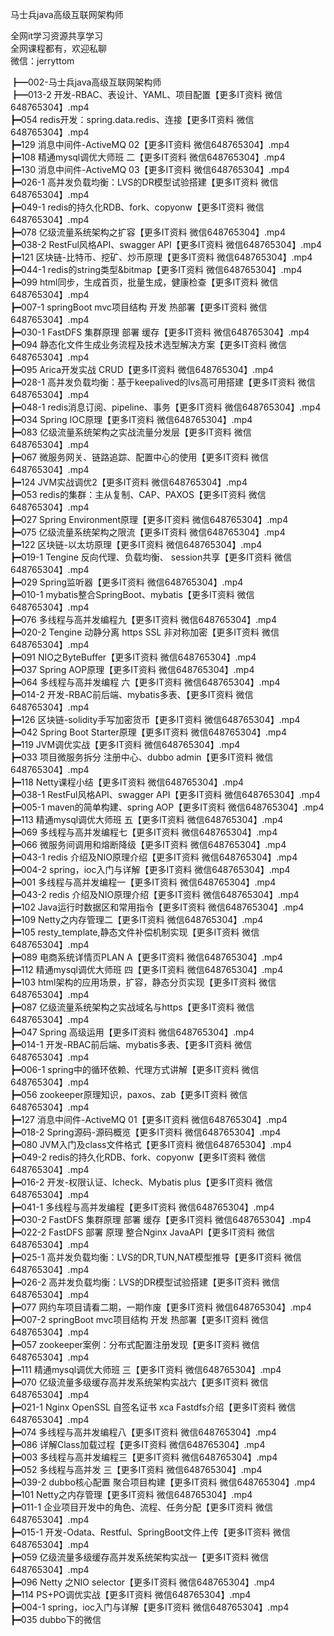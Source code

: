 马士兵java高级互联网架构师

全网it学习资源共享学习<br>全网课程都有，欢迎私聊<br>微信：jerryttom<br>

┣━002-马士兵java高级互联网架构师<br> ┣━013-2 开发-RBAC、表设计、YAML、项目配置【更多IT资料 微信648765304】.mp4<br> ┣━054 redis开发：spring.data.redis、连接【更多IT资料 微信648765304】.mp4<br> ┣━129 消息中间件-ActiveMQ 02【更多IT资料 微信648765304】.mp4<br> ┣━108 精通mysql调优大师班 二【更多IT资料 微信648765304】.mp4<br> ┣━130 消息中间件-ActiveMQ 03【更多IT资料 微信648765304】.mp4<br> ┣━026-1 高并发负载均衡：LVS的DR模型试验搭建【更多IT资料 微信648765304】.mp4<br> ┣━049-1 redis的持久化RDB、fork、copyonw【更多IT资料 微信648765304】.mp4<br> ┣━078 亿级流量系统架构之扩容【更多IT资料 微信648765304】.mp4<br> ┣━038-2 RestFul风格API、swagger API【更多IT资料 微信648765304】.mp4<br> ┣━121 区块链-比特币、挖矿、炒币原理【更多IT资料 微信648765304】.mp4<br> ┣━044-1 redis的string类型&amp;bitmap【更多IT资料 微信648765304】.mp4<br> ┣━099 html同步，生成首页，批量生成，健康检查【更多IT资料 微信648765304】.mp4<br> ┣━007-1 springBoot mvc项目结构 开发 热部署【更多IT资料 微信648765304】.mp4<br> ┣━030-1 FastDFS 集群原理 部署 缓存【更多IT资料 微信648765304】.mp4<br> ┣━094 静态化文件生成业务流程及技术选型解决方案【更多IT资料 微信648765304】.mp4<br> ┣━095 Arica开发实战 CRUD【更多IT资料 微信648765304】.mp4<br> ┣━028-1 高并发负载均衡：基于keepalived的lvs高可用搭建【更多IT资料 微信648765304】.mp4<br> ┣━048-1 redis消息订阅、pipeline、事务【更多IT资料 微信648765304】.mp4<br> ┣━034 Spring IOC原理【更多IT资料 微信648765304】.mp4<br> ┣━083 亿级流量系统架构之实战流量分发层【更多IT资料 微信648765304】.mp4<br> ┣━067 微服务网关、链路追踪、配置中心的使用【更多IT资料 微信648765304】.mp4<br> ┣━124 JVM实战调优2【更多IT资料 微信648765304】.mp4<br> ┣━053 redis的集群：主从复制、CAP、PAXOS【更多IT资料 微信648765304】.mp4<br> ┣━027 Spring Environment原理【更多IT资料 微信648765304】.mp4<br> ┣━075 亿级流量系统架构之限流【更多IT资料 微信648765304】.mp4<br> ┣━122 区块链-以太坊原理【更多IT资料 微信648765304】.mp4<br> ┣━019-1 Tengine 反向代理、负载均衡、 session共享【更多IT资料 微信648765304】.mp4<br> ┣━029 Spring监听器【更多IT资料 微信648765304】.mp4<br> ┣━010-1 mybatis整合SpringBoot、mybatis【更多IT资料 微信648765304】.mp4<br> ┣━076 多线程与高并发编程九【更多IT资料 微信648765304】.mp4<br> ┣━020-2 Tengine 动静分离 https SSL 非对称加密【更多IT资料 微信648765304】.mp4<br> ┣━091 NIO之ByteBuffer【更多IT资料 微信648765304】.mp4<br> ┣━037 Spring AOP原理【更多IT资料 微信648765304】.mp4<br> ┣━064 多线程与高并发编程 六【更多IT资料 微信648765304】.mp4<br> ┣━014-2 开发-RBAC前后端、mybatis多表、【更多IT资料 微信648765304】.mp4<br> ┣━126 区块链-solidity手写加密货币【更多IT资料 微信648765304】.mp4<br> ┣━042 Spring Boot Starter原理【更多IT资料 微信648765304】.mp4<br> ┣━119 JVM调优实战【更多IT资料 微信648765304】.mp4<br> ┣━033 项目微服务拆分 注册中心、dubbo admin【更多IT资料 微信648765304】.mp4<br> ┣━118 Netty课程小结【更多IT资料 微信648765304】.mp4<br> ┣━038-1 RestFul风格API、swagger API【更多IT资料 微信648765304】.mp4<br> ┣━005-1 maven的简单构建、spring AOP【更多IT资料 微信648765304】.mp4<br> ┣━113 精通mysql调优大师班 五【更多IT资料 微信648765304】.mp4<br> ┣━069 多线程与高并发编程七【更多IT资料 微信648765304】.mp4<br> ┣━066 微服务间调用和熔断降级【更多IT资料 微信648765304】.mp4<br> ┣━043-1 redis 介绍及NIO原理介绍【更多IT资料 微信648765304】.mp4<br> ┣━004-2 spring，ioc入门与详解【更多IT资料 微信648765304】.mp4<br> ┣━001 多线程与高并发编程一【更多IT资料 微信648765304】.mp4<br> ┣━043-2 redis 介绍及NIO原理介绍【更多IT资料 微信648765304】.mp4<br> ┣━102 Java运行时数据区和常用指令【更多IT资料 微信648765304】.mp4<br> ┣━109 Netty之内存管理二【更多IT资料 微信648765304】.mp4<br> ┣━105 resty_template,静态文件补偿机制实现【更多IT资料 微信648765304】.mp4<br> ┣━089 电商系统详情页PLAN A【更多IT资料 微信648765304】.mp4<br> ┣━112 精通mysql调优大师班 四【更多IT资料 微信648765304】.mp4<br> ┣━103 html架构的应用场景，扩容，静态分页实现【更多IT资料 微信648765304】.mp4<br> ┣━087 亿级流量系统架构之实战域名与https【更多IT资料 微信648765304】.mp4<br> ┣━047 Spring 高级运用【更多IT资料 微信648765304】.mp4<br> ┣━014-1 开发-RBAC前后端、mybatis多表、【更多IT资料 微信648765304】.mp4<br> ┣━006-1 spring中的循环依赖、代理方式讲解【更多IT资料 微信648765304】.mp4<br> ┣━056 zookeeper原理知识，paxos、zab【更多IT资料 微信648765304】.mp4<br> ┣━127 消息中间件-ActiveMQ 01【更多IT资料 微信648765304】.mp4<br> ┣━018-2 Spring源码-源码概览【更多IT资料 微信648765304】.mp4<br> ┣━080 JVM入门及class文件格式【更多IT资料 微信648765304】.mp4<br> ┣━049-2 redis的持久化RDB、fork、copyonw【更多IT资料 微信648765304】.mp4<br> ┣━016-2 开发-权限认证、Icheck、Mybatis plus【更多IT资料 微信648765304】.mp4<br> ┣━041-1 多线程与高并发编程【更多IT资料 微信648765304】.mp4<br> ┣━030-2 FastDFS 集群原理 部署 缓存【更多IT资料 微信648765304】.mp4<br> ┣━022-2 FastDFS 部署 原理 整合Nginx JavaAPI【更多IT资料 微信648765304】.mp4<br> ┣━025-1 高并发负载均衡：LVS的DR,TUN,NAT模型推导【更多IT资料 微信648765304】.mp4<br> ┣━026-2 高并发负载均衡：LVS的DR模型试验搭建【更多IT资料 微信648765304】.mp4<br> ┣━077 网约车项目请看二期，一期作废【更多IT资料 微信648765304】.mp4<br> ┣━007-2 springBoot mvc项目结构 开发 热部署【更多IT资料 微信648765304】.mp4<br> ┣━057 zookeeper案例：分布式配置注册发现【更多IT资料 微信648765304】.mp4<br> ┣━111 精通mysql调优大师班 三【更多IT资料 微信648765304】.mp4<br> ┣━070 亿级流量多级缓存高并发系统架构实战六【更多IT资料 微信648765304】.mp4<br> ┣━021-1 Nginx OpenSSL 自签名证书 xca Fastdfs介绍【更多IT资料 微信648765304】.mp4<br> ┣━074 多线程与高并发编程八【更多IT资料 微信648765304】.mp4<br> ┣━086 详解Class加载过程【更多IT资料 微信648765304】.mp4<br> ┣━003 多线程与高并发编程三【更多IT资料 微信648765304】.mp4<br> ┣━052 多线程与高并发 三【更多IT资料 微信648765304】.mp4<br> ┣━039-2 dubbo核心配置 聚合项目构建【更多IT资料 微信648765304】.mp4<br> ┣━101 Netty之内存管理【更多IT资料 微信648765304】.mp4<br> ┣━011-1 企业项目开发中的角色、流程、任务分配【更多IT资料 微信648765304】.mp4<br> ┣━015-1 开发-Odata、Restful、SpringBoot文件上传【更多IT资料 微信648765304】.mp4<br> ┣━059 亿级流量多级缓存高并发系统架构实战一【更多IT资料 微信648765304】.mp4<br> ┣━096 Netty 之NIO selector【更多IT资料 微信648765304】.mp4<br> ┣━114 PS+PO调优实战【更多IT资料 微信648765304】.mp4<br> ┣━004-1 spring，ioc入门与详解【更多IT资料 微信648765304】.mp4<br> ┣━035 dubbo下的微信